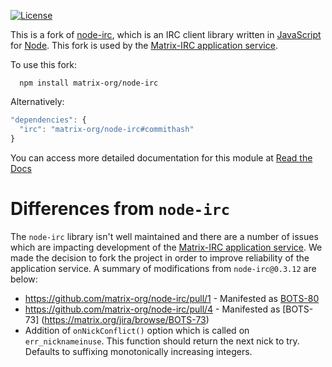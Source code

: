 [![License](https://img.shields.io/badge/license-GPLv3-blue.svg?style=flat)](http://opensource.org/licenses/GPL-3.0)

This is a fork of [node-irc](http://node-irc.readthedocs.org/), which is an IRC client library written in [JavaScript](http://en.wikipedia.org/wiki/JavaScript) for [Node](http://nodejs.org/). This fork is used by the [Matrix-IRC application service](http://github.com/matrix-org/matrix-appservice-irc).

To use this fork:
```
  npm install matrix-org/node-irc
```

Alternatively:
```javascript
"dependencies": {
  "irc": "matrix-org/node-irc#commithash"
}
```

You can access more detailed documentation for this module at [Read the Docs](http://readthedocs.org/docs/node-irc/en/latest/)

# Differences from `node-irc`
The `node-irc` library isn't well maintained and there are a number of issues which are impacting development of the [Matrix-IRC application service](http://github.com/matrix-org/matrix-appservice-irc). We made the decision to fork the project in order to improve reliability of the application service. A summary of modifications from `node-irc@0.3.12` are below:
 - https://github.com/matrix-org/node-irc/pull/1 - Manifested as [BOTS-80](https://matrix.org/jira/browse/BOTS-80)
 - https://github.com/matrix-org/node-irc/pull/4 - Manifested as [BOTS-73] (https://matrix.org/jira/browse/BOTS-73)
 - Addition of `onNickConflict()` option which is called on `err_nicknameinuse`. This function should return the next nick to try. Defaults to suffixing monotonically increasing integers.
